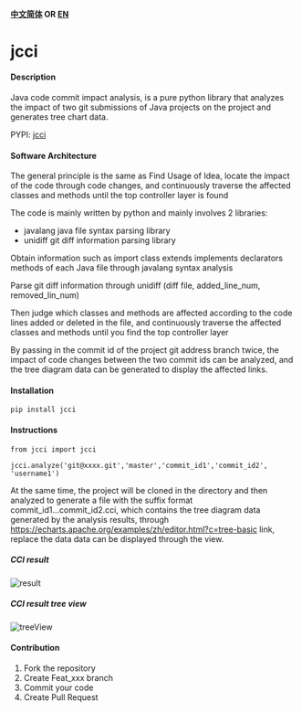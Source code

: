 #### [中文简体](https://github.com/baikaishuipp/jcci/blob/main/README.cn.md) OR [EN](https://github.com/baikaishuipp/jcci/blob/main/README.md)
# jcci

#### Description
Java code commit impact analysis, is a pure python library that analyzes the impact of two git submissions of Java projects on the project and generates tree chart data.

PYPI: [jcci](https://pypi.org/project/jcci/)

#### Software Architecture
The general principle is the same as Find Usage of Idea, locate the impact of the code through code changes, and continuously traverse the affected classes and methods until the top controller layer is found

The code is mainly written by python and mainly involves 2 libraries:

* javalang  java file syntax parsing library
* unidiff  git diff information parsing library

Obtain information such as import class extends implements declarators methods of each Java file through javalang syntax analysis

Parse git diff information through unidiff (diff file, added_line_num, removed_lin_num)

Then judge which classes and methods are affected according to the code lines added or deleted in the file, and continuously traverse the affected classes and methods until you find the top controller layer

By passing in the commit id of the project git address branch twice, the impact of code changes between the two commit ids can be analyzed, and the tree diagram data can be generated to display the affected links.

#### Installation
```
pip install jcci
```

#### Instructions

```
from jcci import jcci

jcci.analyze('git@xxxx.git','master','commit_id1','commit_id2', 'username1')
```

At the same time, the project will be cloned in the directory and then analyzed to generate a file with the suffix format commit_id1...commit_id2.cci, which contains the tree diagram data generated by the analysis results, through https://echarts.apache.org/examples/zh/editor.html?c=tree-basic link, replace the data data can be displayed through the view.


##### CCI result
![result](https://raw.githubusercontent.com/baikaishuipp/jcci/main/cci-result.png)

##### CCI result tree view
![treeView](https://raw.githubusercontent.com/baikaishuipp/jcci/main/cii-result-tree.png)


#### Contribution

1.  Fork the repository
2.  Create Feat_xxx branch
3.  Commit your code
4.  Create Pull Request
